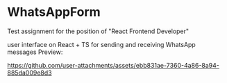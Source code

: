 # WhatsAppForm
Test assignment for the position of "React Frontend Developer"

user interface on React + TS for
sending and receiving WhatsApp messages
Preview:



https://github.com/user-attachments/assets/ebb831ae-7360-4a86-8a94-885da009e8d3


